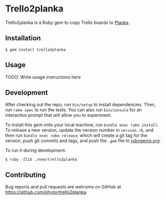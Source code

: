 # Trello2planka

Trello2planka is a Ruby gem to copy Trello boards to [Planka](https://planka.app).

## Installation

    $ gem install trello2planka

## Usage

TODO: Write usage instructions here

## Development

After checking out the repo, run `bin/setup` to install dependencies. Then, run `rake spec` to run the tests. You can also run `bin/console` for an interactive prompt that will allow you to experiment.

To install this gem onto your local machine, run `bundle exec rake install`. To release a new version, update the version number in `version.rb`, and then run `bundle exec rake release`, which will create a git tag for the version, push git commits and tags, and push the `.gem` file to [rubygems.org](https://rubygems.org).

To run it during development:

    $ ruby -Ilib ./exe/trello2planka

## Contributing

Bug reports and pull requests are welcome on GitHub at https://github.com/phylor/trello2planka.
